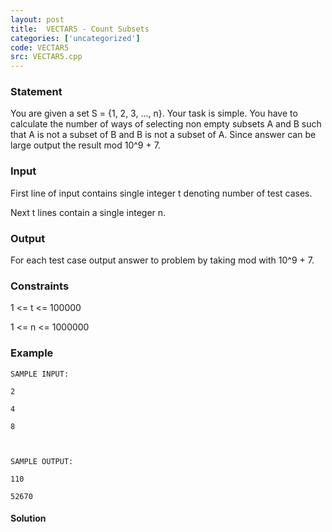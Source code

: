 ```yaml
---
layout: post
title:  VECTAR5 - Count Subsets
categories: ['uncategorized']
code: VECTAR5
src: VECTAR5.cpp
---
```


### **Statement**

You are given a set S = {1, 2, 3, ..., n}. Your task is simple. You have to
calculate the number of ways of selecting non empty subsets A and B such that
A is not a subset of B and B is not a subset of A. Since answer can be large
output the result mod 10^9 + 7.

### Input

First line of input contains single integer t denoting number of test cases.

Next t lines contain a single integer n.

### Output

For each test case output answer to problem by taking mod with 10^9 + 7.

### Constraints

1 <= t <= 100000

1 <= n <= 1000000

### Example

    
    
    SAMPLE INPUT:
    2
    4
    8
    
    SAMPLE OUTPUT:
    110
    52670



#### **Solution**



